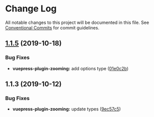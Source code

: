 # Change Log

All notable changes to this project will be documented in this file.
See [Conventional Commits](https://conventionalcommits.org) for commit guidelines.

## [1.1.5](https://github.com/vuepress/vuepress-community/compare/vuepress-plugin-zooming@1.1.3...vuepress-plugin-zooming@1.1.5) (2019-10-18)

### Bug Fixes

- **vuepress-plugin-zooming:** add options type ([01e0c2b](https://github.com/vuepress/vuepress-community/commit/01e0c2bcfffe8f0832611df3f154868fa1655611))

## 1.1.3 (2019-10-12)

### Bug Fixes

- **vuepress-plugin-zooming:** update types ([9ec57c5](https://github.com/vuepress/vuepress-community/commit/9ec57c5))
